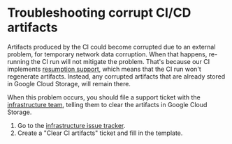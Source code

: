 # Troubleshooting corrupt CI/CD artifacts

Artifacts produced by the CI could become corrupted due to an external problem, for temporary network data corruption. When that happens, re-running the CI run will not mitigate the problem. That's because our CI implements [resumption support](ci-cd-resumption.md), which means that the CI run won't regenerate artifacts. Instead, any corrupted artifacts that are already stored in Google Cloud Storage, will remain there.

When this problem occurs, you should file a support ticket with the [infrastructure team](https://github.com/fullstaq-labs/fullstaq-ruby-infra), telling them to clear the artifacts in Google Cloud Storage.

 1. Go to the [infrastructure issue tracker](https://github.com/fullstaq-labs/fullstaq-ruby-infra/new/choose).
 2. Create a "Clear CI artifacts" ticket and fill in the template.
